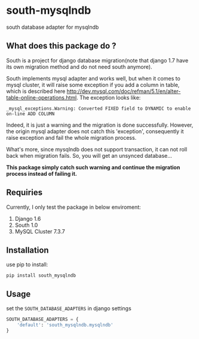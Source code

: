 south-mysqlndb
==============

south database adapter for mysqlndb

What does this package do ?
-------------------------
South is a project for django database migration(note that django 1.7 have its own migration method and do not need south anymore).

South implements mysql adapter and works well, but when it comes to mysql cluster, it will raise some exception if you add a column in table, which is described here http://dev.mysql.com/doc/refman/5.1/en/alter-table-online-operations.html. The exception looks like:

```
_mysql_exceptions.Warning: Converted FIXED field to DYNAMIC to enable on-line ADD COLUMN
```

Indeed, it is just a warning and the migration is done successfully. However, the origin mysql adapter does not catch this 'exception', consequently it raise exception and fail the whole migration process.

What's more, since mysqlndb does not support transaction, it can not roll back when migration fails. So, you will get an unsynced database...

**This package simply catch such warning and continue the migration process instead of failing it.**

Requiries
---------

Currently, I only test the package in below enviroment:

1. Django 1.6
2. South 1.0
3. MySQL Cluster 7.3.7

Installation
------------
use pip to install:

```
pip install south_mysqlndb
``` 

Usage
-----
set the `SOUTH_DATABASE_ADAPTERS` in django settings

```python
SOUTH_DATABASE_ADAPTERS = {
    'default': 'south_mysqlndb.mysqlndb'
}
```
